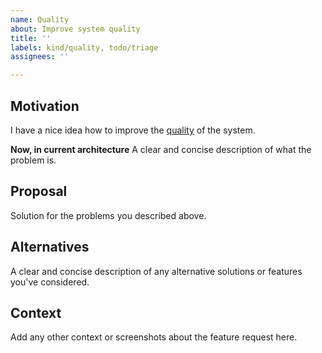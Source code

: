```yaml
---
name: Quality
about: Improve system quality
title: ''
labels: kind/quality, todo/triage
assignees: ''

---
```


## Motivation

I have a nice idea how to improve the [quality](https://iso25000.com/index.php/en/iso-25000-standards/iso-25010) of the system. 

**Now, in current architecture**
A clear and concise description of what the problem is.

## Proposal

Solution for the problems you described above.

## Alternatives

A clear and concise description of any alternative solutions or features you've considered.

## Context

Add any other context or screenshots about the feature request here.
